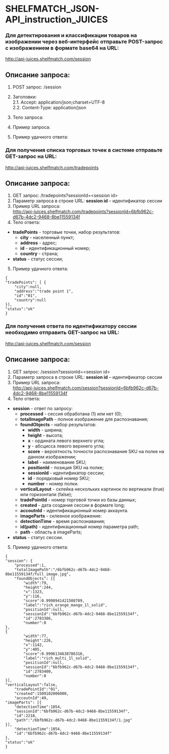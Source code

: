 # SHELFMATCH_JSON-API_instruction_JUICES

### Для детектирования и классификации товаров на изображении через веб-интерфейс отправьте POST-запрос с изображением в формате base64 на URL:
http://api-juices.shelfmatch.com/session

## Описание запроса:
1. POST запрос: /session
2. Заголовки:  
2.1. Accept: application/json;charset=UTF-8  
2.2. Content-Type: application/json  

3. Тело запроса:
4. Пример запроса:
5. Пример удачного ответа:

### Для получения спиcка торговых точек в системе отправьте GET-запрос на URL:

http://api-juices.shelfmatch.com/tradepoints

## Описание запроса:
1. GET запрос: /tradepoints?sessionId=\<session id\>  
2. Параметр запроса в строке URL: **session id** – идентификатор сессии  
3. Пример URL запроса:  
http://api-juices.shelfmatch.com/tradepoints?sessionId=6bfb962c-d67b-4dc2-9468-8be11559134f   
4. Тело ответа:  
- **tradePoints** - торговые точки, набор результатов:  
    - **city** - населенный пункт;  
    - **address** - адрес;  
    - **id** - идентификационный номер;  
    - **country** - страна;  
- **status** - статус сессии;    

5. Пример удачного ответа:  
```
{
"tradePoints": [ {
    "city":null,
    "address":"trade point 1",
    "id":"01",
    "country":null
}],
"status":"ok"
}
```
### Для получения ответа по идентификатору сессии необходимо отправить GET-запрос на URL:  
http://api-juices.shelfmatch.com/session

## Описание запроса:
1. GET запрос: /session?sessionId=\<session id\>
2. Параметр запроса в строке URL: **session id** – идентификатор сессии
3. Пример URL запроса:  
http://api-juices.shelfmatch.com/session?sessionId=6bfb962c-d67b-4dc2-9468-8be11559134f  
4. Тело ответа:  
- **session** - ответ по запросу:  
    - **processed** - сессия обработана (1) или нет (0);  
    - **totalImagePath** - полное изображение для распознавания;  
    - **foundObjects** - набор результатов:  
        - **width** - ширина;  
        - **height** - высота;  
        - **x** - ордината левого верхнего угла;  
        - **y** - абсцисса левого верхнего угла;  
        - **score** - вероятность точности распознавания SKU на полке на данном изображении;  
        - **label** - наименование SKU;  
        - **positionId** - позиция SKU на полке;  
        - **sessionId** - идентификатор сессии;  
        - **id** - порядковый номер SKU;  
        - **number** - номер полки.   
    - **verticalLayout** - склейка нескольких картинок по вертикали (true) или горизонтали (false);  
    - **tradePointId** - номер торговой точки из базы данных;
    - **created** - дата создания сессии в формате long;  
    - **accoutnId** - идентификационный номер аккаунта.  
    - **imageParts** - склееное изображение:  
    - **detectionTime** - время распознавания;  
    - **id(path)** - идентификационный номер параметра path;  
    - **path** - область в imageParts;  
- **status** - статус сессии.  
   
5. Пример удачного ответа:  
```
{  
"session": {  
    "processed":1,  
    "totalImagePath":"/6bfb962c-d67b-4dc2-9468-8be11559134f/full_image.jpg",  
    "foundObjects": [{  
        "width":79,  
        "height":244,  
        "x":1323,  
        "y":116,  
        "score":0.9998941421508789,  
        "label":"rich_orange_mango_1l_solid",  
        "positionId":null,  
        "sessionId":"6bfb962c-d67b-4dc2-9468-8be11559134f",  
        "id":2783386,  
        "number":0  
},  
{  
        "width":77,  
        "height":226,  
        "x":1142,  
        "y":405,  
        "score":0.9996134638786316,  
        "label":"rich_multi_1l_solid",  
        "positionId":null,  
        "sessionId":"6bfb962c-d67b-4dc2-9468-8be11559134f",  
        "id":2783400,  
        "number":0  
}],  
"verticalLayout":false,  
    "tradePointId":"01",  
    "created":1509102006000,  
    "accoutnId":49,  
"imageParts": [{  
    "detectionTime":1054,  
    "sessionId":"6bfb962c-d67b-4dc2-9468-8be11559134f",  
    "id":2218,  
    "path":"/6bfb962c-d67b-4dc2-9468-8be11559134f/1.jpg"  
}],  
    "detectionTime":1054,  
    "id":"6bfb962c-d67b-4dc2-9468-8be11559134f"  
},  
"status":"ok"  
}
```  
